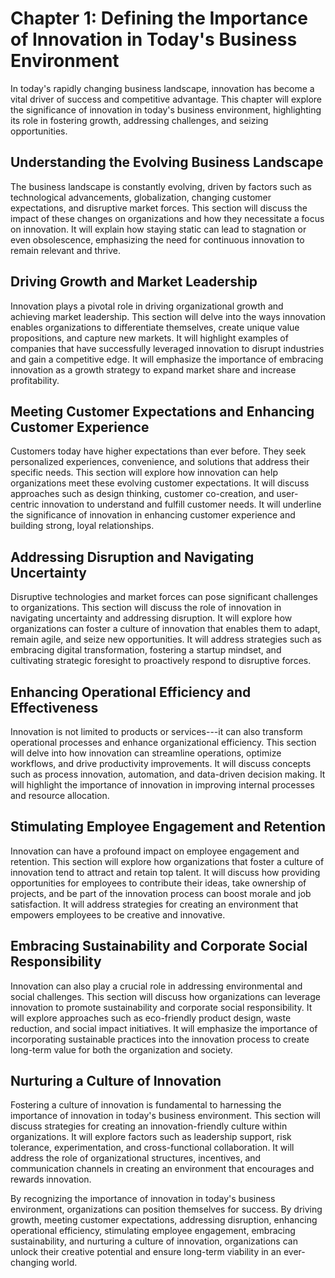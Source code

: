 Chapter 1: Defining the Importance of Innovation in Today's Business Environment
================================================================================

In today's rapidly changing business landscape, innovation has become a vital driver of success and competitive advantage. This chapter will explore the significance of innovation in today's business environment, highlighting its role in fostering growth, addressing challenges, and seizing opportunities.

Understanding the Evolving Business Landscape
---------------------------------------------

The business landscape is constantly evolving, driven by factors such as technological advancements, globalization, changing customer expectations, and disruptive market forces. This section will discuss the impact of these changes on organizations and how they necessitate a focus on innovation. It will explain how staying static can lead to stagnation or even obsolescence, emphasizing the need for continuous innovation to remain relevant and thrive.

Driving Growth and Market Leadership
------------------------------------

Innovation plays a pivotal role in driving organizational growth and achieving market leadership. This section will delve into the ways innovation enables organizations to differentiate themselves, create unique value propositions, and capture new markets. It will highlight examples of companies that have successfully leveraged innovation to disrupt industries and gain a competitive edge. It will emphasize the importance of embracing innovation as a growth strategy to expand market share and increase profitability.

Meeting Customer Expectations and Enhancing Customer Experience
---------------------------------------------------------------

Customers today have higher expectations than ever before. They seek personalized experiences, convenience, and solutions that address their specific needs. This section will explore how innovation can help organizations meet these evolving customer expectations. It will discuss approaches such as design thinking, customer co-creation, and user-centric innovation to understand and fulfill customer needs. It will underline the significance of innovation in enhancing customer experience and building strong, loyal relationships.

Addressing Disruption and Navigating Uncertainty
------------------------------------------------

Disruptive technologies and market forces can pose significant challenges to organizations. This section will discuss the role of innovation in navigating uncertainty and addressing disruption. It will explore how organizations can foster a culture of innovation that enables them to adapt, remain agile, and seize new opportunities. It will address strategies such as embracing digital transformation, fostering a startup mindset, and cultivating strategic foresight to proactively respond to disruptive forces.

Enhancing Operational Efficiency and Effectiveness
--------------------------------------------------

Innovation is not limited to products or services---it can also transform operational processes and enhance organizational efficiency. This section will delve into how innovation can streamline operations, optimize workflows, and drive productivity improvements. It will discuss concepts such as process innovation, automation, and data-driven decision making. It will highlight the importance of innovation in improving internal processes and resource allocation.

Stimulating Employee Engagement and Retention
---------------------------------------------

Innovation can have a profound impact on employee engagement and retention. This section will explore how organizations that foster a culture of innovation tend to attract and retain top talent. It will discuss how providing opportunities for employees to contribute their ideas, take ownership of projects, and be part of the innovation process can boost morale and job satisfaction. It will address strategies for creating an environment that empowers employees to be creative and innovative.

Embracing Sustainability and Corporate Social Responsibility
------------------------------------------------------------

Innovation can also play a crucial role in addressing environmental and social challenges. This section will discuss how organizations can leverage innovation to promote sustainability and corporate social responsibility. It will explore approaches such as eco-friendly product design, waste reduction, and social impact initiatives. It will emphasize the importance of incorporating sustainable practices into the innovation process to create long-term value for both the organization and society.

Nurturing a Culture of Innovation
---------------------------------

Fostering a culture of innovation is fundamental to harnessing the importance of innovation in today's business environment. This section will discuss strategies for creating an innovation-friendly culture within organizations. It will explore factors such as leadership support, risk tolerance, experimentation, and cross-functional collaboration. It will address the role of organizational structures, incentives, and communication channels in creating an environment that encourages and rewards innovation.

By recognizing the importance of innovation in today's business environment, organizations can position themselves for success. By driving growth, meeting customer expectations, addressing disruption, enhancing operational efficiency, stimulating employee engagement, embracing sustainability, and nurturing a culture of innovation, organizations can unlock their creative potential and ensure long-term viability in an ever-changing world.
